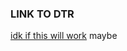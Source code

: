 ### LINK TO DTR 
[idk if this will work](https://gist.github.com/jacquelinebelle/fbc58bb9ac3a3be963cbcbdc995d4410)
maybe